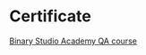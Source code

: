 # Certificate 

[Binary Studio Academy QA course ](https://drive.google.com/drive/u/0/folders/1gdUWf43xK7qOT60N39NPfO51MfojBr7b)